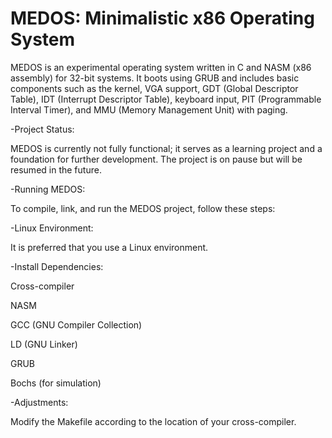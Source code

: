 # MEDOS: Minimalistic x86 Operating System

MEDOS is an experimental operating system written in C and NASM (x86 assembly) for 32-bit systems. It boots using GRUB and includes basic components such as the kernel, VGA support, GDT (Global Descriptor Table), IDT (Interrupt Descriptor Table), keyboard input, PIT (Programmable Interval Timer), and MMU (Memory Management Unit) with paging.

-Project Status:

MEDOS is currently not fully functional; it serves as a learning project and a foundation for further development. The project is on pause but will be resumed in the future.

-Running MEDOS:

To compile, link, and run the MEDOS project, follow these steps:

-Linux Environment:

It is preferred that you use a Linux environment.

-Install Dependencies:

Cross-compiler

NASM

GCC (GNU Compiler Collection)

LD (GNU Linker)

GRUB

Bochs (for simulation)

-Adjustments: 

Modify the Makefile according to the location of your cross-compiler.
